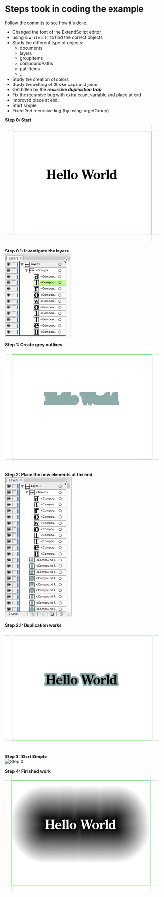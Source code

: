 # Steps took in coding the example

Follow the commits to see how it's done.

- Changed the font of the ExtendScript editor
- using `$.writeln()` to find the correct objects
- Study the different type of objects:
	- documents
	- layers
	- groupItems
	- compoundPaths
	- pathItems
	- ...
- Study the creation of colors
- Study the setting of Stroke caps and joins
- Get bitten by the ***recursive duplication trap***
- Fix the recursive bug with extra count variable and place at end
- Improved place at end.
- Start simple
- Fixed 2nd recursive bug (by using targetGroup)

**Step 0: Start**  
![Step 0](https://github.com/ArtezGDA/illustratorMoutains/blob/master/screenshots/step0_start.png)

**Step 0.1: Investigate the layers**  
![Step 0](https://github.com/ArtezGDA/illustratorMoutains/blob/master/screenshots/step0_illustrator_layers.png)

**Step 1: Create grey outlines**  
![Step 0](https://github.com/ArtezGDA/illustratorMoutains/blob/master/screenshots/step1_grey_outlines.png)

**Step 2: Place the new elements at the end**  
![Step 0](https://github.com/ArtezGDA/illustratorMoutains/blob/master/screenshots/step2_placing_at_the_end.png)

**Step 2.1: Duplication works**  
![Step 0](https://github.com/ArtezGDA/illustratorMoutains/blob/master/screenshots/step2_duplicate_works.png)

**Step 3: Start Simple**  
![Step 0](https://github.com/ArtezGDA/illustratorMoutains/blob/master/screenshots/step3_start_simple)

**Step 4: Finished work**  
![Finished work](https://github.com/ArtezGDA/illustratorMoutains/blob/master/screenshots/step4_finished.png)
